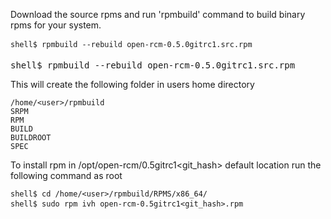 Download the source rpms and run 'rpmbuild' command to build binary rpms for your system. 
```
shell$ rpmbuild --rebuild open-rcm-0.5.0gitrc1.src.rpm
```
<pre>shell$ rpmbuild --rebuild open-rcm-0.5.0gitrc1.src.rpm</pre>
This will create the following folder in users home directory
```
/home/<user>/rpmbuild
SRPM
RPM
BUILD
BUILDROOT
SPEC
```
To install rpm in /opt/open-rcm/0.5gitrc1<git_hash> default location run the following command as root
```
shell$ cd /home/<user>/rpmbuild/RPMS/x86_64/
shell$ sudo rpm ivh open-rcm-0.5gitrc1<git_hash>.rpm
```

